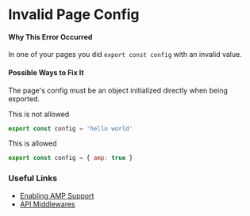 # Invalid Page Config

#### Why This Error Occurred

In one of your pages you did `export const config` with an invalid value.

#### Possible Ways to Fix It

The page's config must be an object initialized directly when being exported.

This is not allowed

```js
export const config = 'hello world'
```

This is allowed

```js
export const config = { amp: true }
```

### Useful Links

- [Enabling AMP Support](https://nextjs.org/docs/advanced-features/amp-support/introduction)
- [API Middlewares](https://nextjs.org/docs/api-routes/api-middlewares)
